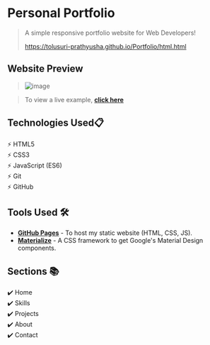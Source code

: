 # Personal Portfolio

> A simple responsive portfolio website for Web Developers!
> 
> https://tolusuri-prathyusha.github.io/Portfolio/html.html
## Website Preview
> ![image](https://github.com/Tolusuri-prathyusha/Portfolio/assets/113997379/f70b3c5f-6a82-4607-bb66-1e8678a65218)



> To view a live example, **[click here](https://tolusuri-prathyusha.github.io/Portfolio/html.html)**
## Technologies Used📋
⚡️	HTML5\
⚡️	CSS3\
⚡️	JavaScript (ES6)\
⚡️	Git\
⚡️	GitHub

## Tools Used 🛠️
* [<b>GitHub Pages</b>](https://create-react-app.dev/docs/deployment/#github-pages) - To host my static website (HTML, CSS, JS).
* [<b>Materialize</b>](https://materializecss.com/) - A CSS framework to get Google's Material Design components.

## Sections 📚
✔️ Home\
✔️ Skills\
✔️ Projects\
✔️ About\
✔️ Contact
